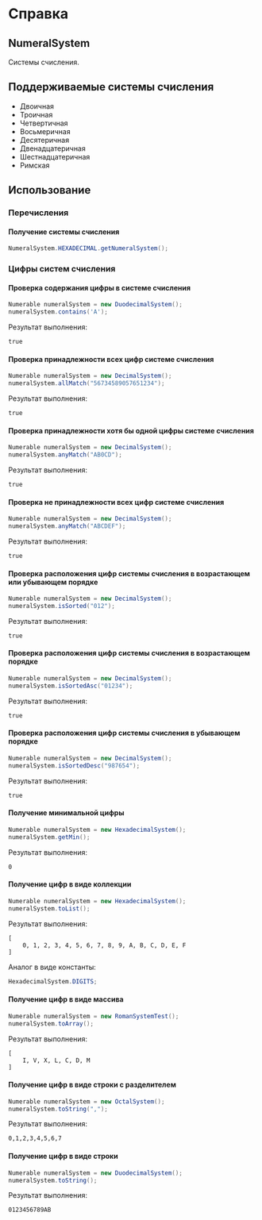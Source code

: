 # Справка
## NumeralSystem
Системы счисления.

## Поддерживаемые системы счисления
* Двоичная
* Троичная
* Четвертичная
* Восьмеричная
* Десятеричная
* Двенадцатеричная
* Шестнадцатеричная
* Римская

## Использование
### Перечисления
#### Получение системы счисления
```java
NumeralSystem.HEXADECIMAL.getNumeralSystem();
```

### Цифры систем счисления
#### Проверка содержания цифры в системе счисления
```java
Numerable numeralSystem = new DuodecimalSystem();
numeralSystem.contains('A');
```

Результат выполнения:
```
true
```

#### Проверка принадлежности всех цифр системе счисления
```java
Numerable numeralSystem = new DecimalSystem();
numeralSystem.allMatch("56734589057651234");
```

Результат выполнения:
```
true
```

#### Проверка принадлежности хотя бы одной цифры системе счисления
```java
Numerable numeralSystem = new DecimalSystem();
numeralSystem.anyMatch("AB0CD");
```

Результат выполнения:
```
true
```

#### Проверка не принадлежности всех цифр системе счисления
```java
Numerable numeralSystem = new DecimalSystem();
numeralSystem.anyMatch("ABCDEF");
```

Результат выполнения:
```
true
```

#### Проверка расположения цифр системы счисления в возрастающем или убывающем порядке
```java
Numerable numeralSystem = new DecimalSystem();
numeralSystem.isSorted("012");
```

Результат выполнения:
```
true
```

#### Проверка расположения цифр системы счисления в возрастающем порядке
```java
Numerable numeralSystem = new DecimalSystem();
numeralSystem.isSortedAsc("01234");
```

Результат выполнения:
```
true
```

#### Проверка расположения цифр системы счисления в убывающем порядке
```java
Numerable numeralSystem = new DecimalSystem();
numeralSystem.isSortedDesc("987654");
```

Результат выполнения:
```
true
```

#### Получение минимальной цифры
```java
Numerable numeralSystem = new HexadecimalSystem();
numeralSystem.getMin();
```

Результат выполнения:
```
0
```

#### Получение цифр в виде коллекции
```java
Numerable numeralSystem = new HexadecimalSystem();
numeralSystem.toList();
```

Результат выполнения:
```
[
    0, 1, 2, 3, 4, 5, 6, 7, 8, 9, A, B, C, D, E, F
]
```

Аналог в виде константы:
```java
HexadecimalSystem.DIGITS;
```

#### Получение цифр в виде массива
```java
Numerable numeralSystem = new RomanSystemTest();
numeralSystem.toArray();
```

Результат выполнения:
```
[
    I, V, X, L, C, D, M
]
```

#### Получение цифр в виде строки с разделителем
```java
Numerable numeralSystem = new OctalSystem();
numeralSystem.toString(",");
```

Результат выполнения:
```
0,1,2,3,4,5,6,7
```

#### Получение цифр в виде строки
```java
Numerable numeralSystem = new DuodecimalSystem();
numeralSystem.toString();
```

Результат выполнения:
```
0123456789AB
```
